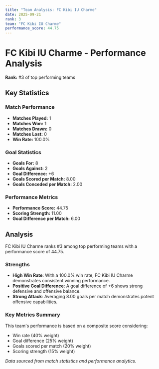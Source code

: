 ```yaml
---
title: "Team Analysis: FC Kibi IU Charme"
date: 2025-09-21
rank: 3
team: "FC Kibi IU Charme"
performance_score: 44.75
---
```


# FC Kibi IU Charme - Performance Analysis

**Rank:** #3 of top performing teams

## Key Statistics

### Match Performance
- **Matches Played:** 1
- **Matches Won:** 1
- **Matches Drawn:** 0
- **Matches Lost:** 0
- **Win Rate:** 100.0%

### Goal Statistics
- **Goals For:** 8
- **Goals Against:** 2
- **Goal Difference:** +6
- **Goals Scored per Match:** 8.00
- **Goals Conceded per Match:** 2.00

### Performance Metrics
- **Performance Score:** 44.75
- **Scoring Strength:** 11.00
- **Goal Difference per Match:** 6.00

## Analysis

FC Kibi IU Charme ranks #3 among top performing teams with a performance score of 44.75.

### Strengths
- **High Win Rate**: With a 100.0% win rate, FC Kibi IU Charme demonstrates consistent winning performance.
- **Positive Goal Difference**: A goal difference of +6 shows strong defensive and offensive balance.
- **Strong Attack**: Averaging 8.00 goals per match demonstrates potent offensive capabilities.

### Key Metrics Summary

This team's performance is based on a composite score considering:
- Win rate (40% weight)
- Goal difference (25% weight) 
- Goals scored per match (20% weight)
- Scoring strength (15% weight)

*Data sourced from match statistics and performance analytics.*
